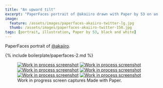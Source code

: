 ```yaml
---
title: "An upward tilt"
excerpt: "PaperFaces portrait of @akaiiro drawn with Paper by 53 on an iPad."
image: 
  feature: /assets/images/paperfaces-akaiiro-twitter-lg.jpg
  thumb: /assets/images/paperfaces-akaiiro-twitter-150.jpg
tags: [portrait, illustration, Paper by 53, black and white]
---
```


PaperFaces portrait of [@akaiiro](http://twitter.com/akaiiro).

{% include boilerplate/paperfaces-2.md %}

<figure class="third">
	<a href="{{ site.url }}/assets/images/paperfaces-akaiiro-process-1-lg.jpg"><img src="{{ site.url }}/assets/images/paperfaces-akaiiro-process-1-600.jpg" alt="Work in process screenshot"></a>
	<a href="{{ site.url }}/assets/images/paperfaces-akaiiro-process-2-lg.jpg"><img src="{{ site.url }}/assets/images/paperfaces-akaiiro-process-2-600.jpg" alt="Work in process screenshot"></a>
	<a href="{{ site.url }}/assets/images/paperfaces-akaiiro-process-3-lg.jpg"><img src="{{ site.url }}/assets/images/paperfaces-akaiiro-process-3-600.jpg" alt="Work in process screenshot"></a>
	<a href="{{ site.url }}/assets/images/paperfaces-akaiiro-process-4-lg.jpg"><img src="{{ site.url }}/assets/images/paperfaces-akaiiro-process-4-600.jpg" alt="Work in process screenshot"></a>
	<a href="{{ site.url }}/assets/images/paperfaces-akaiiro-process-5-lg.jpg"><img src="{{ site.url }}/assets/images/paperfaces-akaiiro-process-5-600.jpg" alt="Work in process screenshot"></a>
	<a href="{{ site.url }}/assets/images/paperfaces-akaiiro-process-6-lg.jpg"><img src="{{ site.url }}/assets/images/paperfaces-akaiiro-process-6-600.jpg" alt="Work in process screenshot"></a>
	<figcaption>Work in progress screen captures Made with Paper.</figcaption>
</figure>